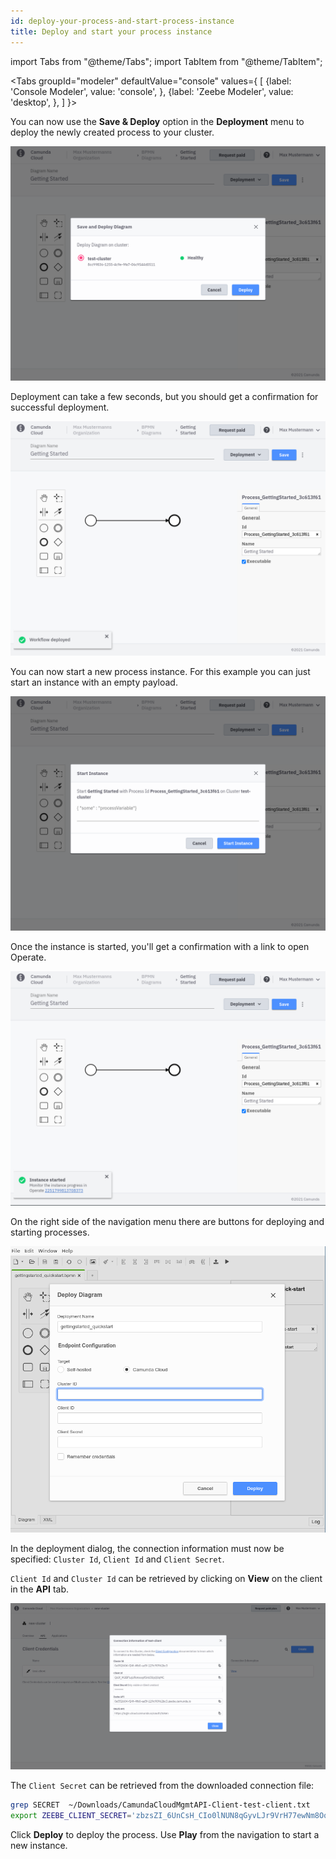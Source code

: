 ```yaml
---
id: deploy-your-process-and-start-process-instance
title: Deploy and start your process instance
---
```


import Tabs from "@theme/Tabs";
import TabItem from "@theme/TabItem";

<Tabs groupId="modeler" defaultValue="console" values={
[
{label: 'Console Modeler', value: 'console', },
{label: 'Zeebe Modeler', value: 'desktop', },
]
}>

<TabItem value='console'>

You can now use the **Save & Deploy** option in the **Deployment** menu to deploy the newly created process to your cluster.

![console-modeler-deploy](../../product-manuals/modeler/cloud-modeler/img/save-and-deploy.png)

Deployment can take a few seconds, but you should get a confirmation for successful deployment.

![console-modeler-deploy-successfull](../../product-manuals/modeler/cloud-modeler/img/save-and-deploy-successful.png)

You can now start a new process instance. For this example you can just start an instance with an empty payload.

![console-modeler-start-instance](../../product-manuals/modeler/cloud-modeler/img/start-process-instance-variables.png)

Once the instance is started, you'll get a confirmation with a link to open Operate.

![console-modeler-start-instance-done](../../product-manuals/modeler/cloud-modeler/img/start-process-instance-done.png)

</TabItem>

<TabItem value='desktop'>

On the right side of the navigation menu there are buttons for deploying and starting processes.

![zeebe-modeler-deploy](./img/zeebe-modeler-deploy.png)

In the deployment dialog, the connection information must now be specified: `Cluster Id`, `Client Id` and `Client Secret`.

`Client Id` and `Cluster Id` can be retrieved by clicking on **View** on the client in the **API** tab.

![cluster-details-created-client-view](./img/cluster-details-created-client-view.png)

The `Client Secret` can be retrieved from the downloaded connection file:

```bash
grep SECRET  ~/Downloads/CamundaCloudMgmtAPI-Client-test-client.txt
export ZEEBE_CLIENT_SECRET='zbzsZI_6UnCsH_CIo0lNUN8qGyvLJr9VrH77ewNm8Oq3elvhPvV7g.QmJGydzOLo'
```

Click **Deploy** to deploy the process. Use **Play** from the navigation to start a new instance.

</TabItem>
</Tabs>

